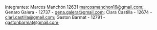 Integrantes:
Marcos Manchón 12631 marcosmanchon16@gmail.com;
Genaro Galera - 12737 - gena.galera@gmail.com;
Clara Castilla - 12674 - clari.castilla@gmail.com;
Gaston Barmat - 12791 - gastonbarmat@gmail.com;
